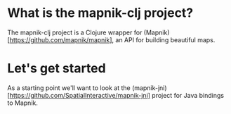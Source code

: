 # What is the mapnik-clj project? #

The mapnik-clj project is a Clojure wrapper for (Mapnik)[https://github.com/mapnik/mapnik], an API for building beautiful maps.

# Let's get started #

As a starting point we'll want to look at the (mapnik-jni)[https://github.com/SpatialInteractive/mapnik-jni] project for Java bindings to Mapnik.
